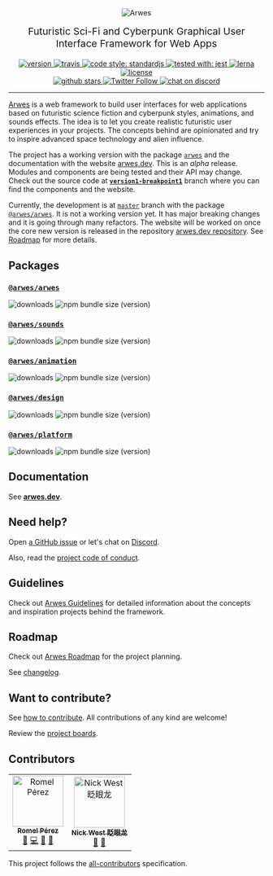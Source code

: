 <div align="center">
  <img src="./arwes.gif" alt="Arwes" />
</div>

<p align="center" style="margin-top: 16px; font-size: 1.2rem;">
  Futuristic Sci-Fi and Cyberpunk Graphical User Interface Framework for Web Apps
</p>

<div align="center">
    <a href="https://npmjs.org/package/@arwes/arwes">
        <img src="https://img.shields.io/npm/v/@arwes/arwes.svg" alt="version" />
    </a>
    <a href="https://travis-ci.org/arwes/arwes">
        <img src="https://img.shields.io/travis/arwes/arwes.svg" alt="travis" />
    </a>
    <a href="https://standardjs.com" alt="npm bundle size (version)">
        <img src="https://img.shields.io/badge/code_style-standardjs-d2bb09.svg?style=flat-square" alt="code style: standardjs">
    </a>
    <a href="https://jestjs.io">
        <img src="https://img.shields.io/badge/tested%20with-jest-15c213.svg?style=flat-square" alt="tested with: jest">
    </a>
    <a href="https://lernajs.io">
        <img src="https://img.shields.io/badge/maintained%20with-lerna-cc00ff.svg" alt="lerna" />
    </a>
    <a href="https://github.com/arwes/arwes/blob/master/LICENSE">
        <img src="https://img.shields.io/github/license/arwes/arwes.svg?maxAge=2592000" alt="license" />
    </a>
</div>

<div align="center">
    <a href="https://github.com/arwes/arwes">
        <img src="https://img.shields.io/github/stars/arwes/arwes.svg?style=social&label=stars" alt="github stars" />
    </a>
    <a href="https://twitter.com/arwesjs">
        <img src="https://img.shields.io/twitter/follow/arwesjs.svg?label=%40arwesjs&style=social" alt="Twitter Follow">
    </a>
    <a href="https://discord.gg/s5sbTkw">
        <img src="https://img.shields.io/badge/chat-discord-blue.svg" alt="chat on discord">
    </a>
</div>

_______________

[Arwes](https://arwes.dev) is a web framework to build user interfaces
for web applications based on futuristic science fiction and cyberpunk styles,
animations, and sounds effects. The idea is to let you create realistic
futuristic user experiences in your projects. The concepts behind are opinionated
and try to inspire advanced space technology and alien influence.

The project has a working version with the package [`arwes`](https://npmjs.org/package/arwes)
and the documentation with the website [arwes.dev](https://arwes.dev).
This is an _alpha_ release. Modules and components are being tested and their
API may change. Check out the source code at
**[`version1-breakpoint1`](https://github.com/arwes/arwes/tree/version1-breakpoint1)**
branch where you can find the components and the website.

Currently, the development is at [`master`](https://github.com/arwes/arwes) branch
with the package [`@arwes/arwes`](https://npmjs.org/package/@arwes/arwes). It is
not a working version yet. It has major breaking changes and it is going through
many refactors. The website will be worked on once the core new version is released
in the repository [arwes.dev repository](https://github.com/arwes/arwes.dev).
See [Roadmap](./ROADMAP.md) for more details.

## Packages

### [`@arwes/arwes`](https://www.npmjs.com/package/@arwes/arwes)

<div>
    <img src="https://img.shields.io/npm/dm/@arwes/arwes.svg" alt="downloads" />
    <img alt="npm bundle size (version)" src="https://img.shields.io/bundlephobia/minzip/@arwes/arwes/1.0.0-alpha.9.svg">
</div>

### [`@arwes/sounds`](https://www.npmjs.com/package/@arwes/sounds)

<div>
    <img src="https://img.shields.io/npm/dm/@arwes/sounds.svg" alt="downloads" />
    <img alt="npm bundle size (version)" src="https://img.shields.io/bundlephobia/minzip/@arwes/sounds/1.0.0-alpha.9.svg">
</div>

### [`@arwes/animation`](https://www.npmjs.com/package/@arwes/animation)

<div>
    <img src="https://img.shields.io/npm/dm/@arwes/animation.svg" alt="downloads" />
    <img alt="npm bundle size (version)" src="https://img.shields.io/bundlephobia/minzip/@arwes/animation/1.0.0-alpha.9.svg">
</div>

### [`@arwes/design`](https://www.npmjs.com/package/@arwes/design)

<div>
    <img src="https://img.shields.io/npm/dm/@arwes/design.svg" alt="downloads" />
    <img alt="npm bundle size (version)" src="https://img.shields.io/bundlephobia/minzip/@arwes/design/1.0.0-alpha.9.svg">
</div>

### [`@arwes/platform`](https://www.npmjs.com/package/@arwes/platform)

<div>
    <img src="https://img.shields.io/npm/dm/@arwes/platform.svg" alt="downloads" />
    <img alt="npm bundle size (version)" src="https://img.shields.io/bundlephobia/minzip/@arwes/platform/1.0.0-alpha.9.svg">
</div>

## Documentation

See **[arwes.dev](https://arwes.dev)**.

## Need help?

Open [a GitHub issue](https://github.com/arwes/arwes/issues/new) or let's chat on [Discord](https://discord.gg/s5sbTkw).

Also, read the [project code of conduct](./CODE_OF_CONDUCT.md).

## Guidelines

Check out [Arwes Guidelines](./guidelines) for detailed information about
the concepts and inspiration projects behind the framework.

## Roadmap

Check out [Arwes Roadmap](./ROADMAP.md) for the project planning.

See [changelog](./CHANGELOG.md).

## Want to contribute?

See [how to contribute](https://github.com/arwes/arwes/blob/master/CONTRIBUTING.md).
All contributions of any kind are welcome!

Review the [project boards](https://github.com/arwes/arwes/projects).

## Contributors

<!-- ALL-CONTRIBUTORS-LIST:START - Do not remove or modify this section -->
<!-- prettier-ignore -->
<table><tr><td align="center"><a href="https://RomelPerez.com"><img src="https://avatars2.githubusercontent.com/u/1393135?v=4" width="100px;" alt="Romel Pérez"/><br /><sub><b>Romel Pérez</b></sub></a><br /><a href="#projectManagement-romelperez" title="Project Management">📆</a> <a href="https://github.com/arwes/arwes/commits?author=romelperez" title="Code">💻</a> <a href="https://github.com/arwes/arwes/commits?author=romelperez" title="Documentation">📖</a> <a href="#question-romelperez" title="Answering Questions">💬</a></td><td align="center"><a href="https://nickwe.st"><img src="https://avatars1.githubusercontent.com/u/3742496?v=4" width="100px;" alt="Nick West 眨眼龙"/><br /><sub><b>Nick West 眨眼龙</b></sub></a><br /><a href="https://github.com/arwes/arwes/commits?author=njwest" title="Documentation">📖</a> <a href="#ideas-njwest" title="Ideas, Planning, & Feedback">🤔</a></td></tr></table>

<!-- ALL-CONTRIBUTORS-LIST:END -->

This project follows the [all-contributors](https://github.com/kentcdodds/all-contributors)
specification.
